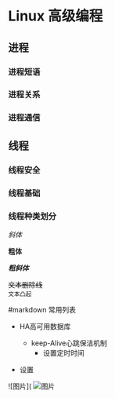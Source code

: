 # Linux 高级编程

## 进程

### 进程短语
### 进程关系
### 进程通信

## 线程

### 线程安全
### 线程基础
### 线程种类划分

*斜体*</br>

**粗体**</br>

***粗斜体***</br>

~~文本删除线~~</br>
`文本凸起`</br>

#markdown 常用列表

* HA高可用数据库
	* keep-Alive心跳保洁机制
		* 设置定时时间




* 设置


![图片](
![图片](https://image.baidu.com/search/detail?ct=503316480&z=0&ipn=d&word=%E5%9B%BE%E7%89%87&step_word=&hs=0&pn=2&spn=0&di=1&pi=0&rn=1&tn=baiduimagedetail&is=&istype=0&ie=utf-8&oe=utf-8&in=&cl=2&lm=-1&st=undefined&cs=1942982781%2C2428500894&os=234141034%2C320118284&simid=&adpicid=0&lpn=0&ln=1534&fr=&fmq=1642581658552_R&fm=&ic=undefined&s=undefined&hd=undefined&latest=undefined&copyright=undefined&se=&sme=&tab=0&width=undefined&height=undefined&face=undefined&ist=&jit=&cg=&bdtype=0&oriquery=&objurl=https%3A%2F%2Fgimg2.baidu.com%2Fimage_search%2Fsrc%3Dhttp%3A%2F%2Fbj-yuantu.fotomore.com%2Fcreative%2Fvcg%2Fnew%2FVCG211359631262.jpg%3FExpires%3D1643621486%26OSSAccessKeyId%3DLTAI2pb9T0vkLPEC%26Signature%3D9U4Yy4ohZHnVaGzyutKSXosROY0%253D%26x-oss-process%3Dimage%252Fauto-orient%252C0%252Fsaveexif%252C1%252Fresize%252Cm_lfit%252Ch_1200%252Cw_1200%252Climit_1%252Fsharpen%252C100%252Fquality%252CQ_80%252Fwatermark%252Cg_se%252Cx_0%252Cy_0%252Cimage_d2F0ZXIvdmNnLXdhdGVyLTIwMDAucG5nP3gtb3NzLXByb2Nlc3M9aW1hZ2UvcmVzaXplLG1fbGZpdCxoXzE3MSx3XzE3MSxsaW1pdF8x%252F%26refer%3Dhttp%3A%2F%2Fbj-yuantu.fotomore.com%26app%3D2002%26size%3Dw500%26q%3Da80%26n%3D0%26g%3D0n%26fmt%3Djpeg%3Fsec%3D1645173660%26t%3D39ec28664e6d85c76509b9bd0e5db2d9&fromurl=ipprf_z2C%24qAzdH3FAzdH3Fooo_z%26e3Bev2_z%26e3Bv54AzdH3Fv6jwptejAzdH3F8nclmn8dmd%3F7p4_f576vj%3Dkwt17t4w2j%267p4_4j1t74%3Dt4w2jfjw6vi%26vit1%3Dllll&gsm=0&rpstart=0&rpnum=0&islist=&querylist=&nojc=undefined&dyTabStr=MCwxLDMsNiw0LDIsNSw3LDgsOQ%3D%3D)
